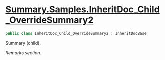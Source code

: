 # [Summary.Samples.InheritDoc_Child_OverrideSummary2](../src/Core/Samples/InheritDocSample.cs#L187)
```cs
public class InheritDoc_Child_OverrideSummary2 : InheritDocBase
```

Summary (child).

_Remarks section._

